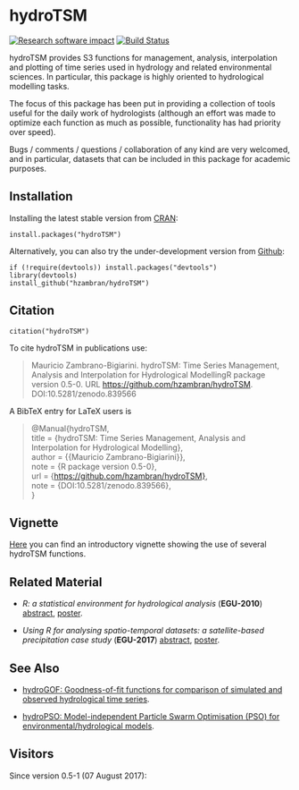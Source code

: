 # hydroTSM
[![Research software impact](http://depsy.org/api/package/cran/hydroTSM/badge.svg)](http://depsy.org/package/r/hydroTSM) [![Build Status](https://travis-ci.org/hzambran/hydroTSM.svg?branch=master)](https://travis-ci.org/hzambran/hydroTSM)

hydroTSM provides S3 functions for management, analysis, interpolation and plotting of time series used in hydrology and related environmental sciences. In particular, this package is highly oriented to hydrological modelling tasks.

The focus of this package has been put in providing a collection of tools useful for the daily work of hydrologists (although an effort was made to optimize each function as much as possible, functionality has had priority over speed).

Bugs / comments / questions / collaboration of any kind are very welcomed, and in particular, datasets that can be included in this package for academic purposes.


## Installation
Installing the latest stable version from [CRAN](https://CRAN.R-project.org/package=hydroTSM):
```{r}
install.packages("hydroTSM")
```

Alternatively, you can also try the under-development version from [Github](https://github.com/hzambran/hydroTSM):
```{r}
if (!require(devtools)) install.packages("devtools")
library(devtools)
install_github("hzambran/hydroTSM")
```


## Citation 
```{r}
citation("hydroTSM")
```

To cite hydroTSM in publications use:

>  Mauricio Zambrano-Bigiarini. hydroTSM: Time Series Management, Analysis and Interpolation for Hydrological ModellingR package version 0.5-0. URL https://github.com/hzambran/hydroTSM. DOI:10.5281/zenodo.839566


A BibTeX entry for LaTeX users is

>  @Manual{hydroTSM,  
>    title = {hydroTSM: Time Series Management, Analysis and Interpolation for Hydrological Modelling},  
>    author = {{Mauricio Zambrano-Bigiarini}},  
>    note = {R package version 0.5-0},  
>    url = {https://github.com/hzambran/hydroTSM},  
>    note = {DOI:10.5281/zenodo.839566},  
>  }


## Vignette 
[Here](https://cran.r-project.org/web/packages/hydroTSM/vignettes/hydroTSM_Vignette.pdf) you can find an introductory vignette showing the use of several hydroTSM functions.



## Related Material 

* *R: a statistical environment for hydrological analysis* (**EGU-2010**)  [abstract](http://meetingorganizer.copernicus.org/EGU2010/EGU2010-13008.pdf), [poster](http://www.slideshare.net/hzambran/egu2010-ra-statisticalenvironmentfordoinghydrologicalanalysis-9095709).

* *Using R for analysing spatio-temporal datasets: a satellite-based precipitation case study* (**EGU-2017**) [abstract](http://meetingorganizer.copernicus.org/EGU2017/EGU2017-18343.pdf), [poster](https://doi.org/10.5281/zenodo.570145).



## See Also 

* [hydroGOF: Goodness-of-fit functions for comparison of simulated and observed hydrological time series](https://github.com/hzambran/hydroGOF).

* [hydroPSO: Model-independent Particle Swarm Optimisation (PSO) for environmental/hydrological models](https://github.com/hzambran/hydroPSO).


## Visitors 

Since version 0.5-1 (07 August 2017):

<script type="text/javascript" id="clstr_globe" src="//cdn.clustrmaps.com/globe.js?d=v1akGPl4UpLsxa2kycQ79LEAUb7gI_Cxwnf23kaCJsE"></script>


